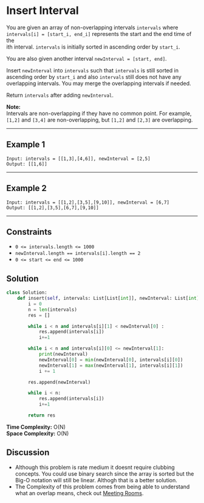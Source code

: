 # Insert Interval

You are given an array of non-overlapping intervals `intervals` where  
`intervals[i] = [start_i, end_i]` represents the start and the end time of the  
ith interval. `intervals` is initially sorted in ascending order by `start_i`.

You are also given another interval `newInterval = [start, end]`.

Insert `newInterval` into `intervals` such that `intervals` is still sorted in  
ascending order by `start_i` and also `intervals` still does not have any  
overlapping intervals. You may merge the overlapping intervals if needed.

Return `intervals` after adding `newInterval`.

**Note:**  
Intervals are non-overlapping if they have no common point. For example,  
`[1,2]` and `[3,4]` are non-overlapping, but `[1,2]` and `[2,3]` are
overlapping.

---

## Example 1

```
Input: intervals = [[1,3],[4,6]], newInterval = [2,5]
Output: [[1,6]]
```

---

## Example 2

```
Input: intervals = [[1,2],[3,5],[9,10]], newInterval = [6,7]
Output: [[1,2],[3,5],[6,7],[9,10]]
```

---

## Constraints

- `0 <= intervals.length <= 1000`
- `newInterval.length == intervals[i].length == 2`
- `0 <= start <= end <= 1000`

## Solution

```python
class Solution:
    def insert(self, intervals: List[List[int]], newInterval: List[int]) -> List[List[int]]:
        i = 0
        n = len(intervals)
        res = []

        while i < n and intervals[i][1] < newInterval[0] :
            res.append(intervals[i])
            i+=1

        while i < n and intervals[i][0] <= newInterval[1]:
            print(newInterval)
            newInterval[0] = min(newInterval[0], intervals[i][0])
            newInterval[1] = max(newInterval[1], intervals[i][1])
            i += 1

        res.append(newInterval)

        while i < n:
            res.append(intervals[i])
            i+=1

        return res
```

**Time Complexity:** O(N)<br> **Space Complexity:** O(N)

## Discussion

- Although this problem is rate medium it doesnt require clubbing concepts. You
  could use binary search since the array is sorted but the Big-O notation will
  still be linear. Althogh that is a better solution.
- The Complexity of this problem comes from being able to understand what an
  overlap means, check out [Meeting Rooms](./meeting-rooms.md).
